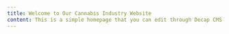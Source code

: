 ```yaml
---
title: Welcome to Our Cannabis Industry Website
content: This is a simple homepage that you can edit through Decap CMS.
---
```

